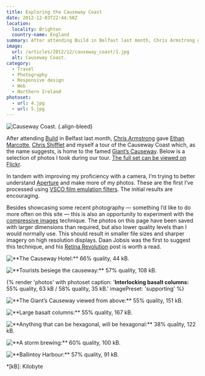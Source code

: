 ```yaml
---
title: Exploring the Causeway Coast
date: 2012-12-03T22:44:50Z
location:
  locality: Brighton
  country-name: England
summary: After attending Build in Belfast last month, Chris Armstrong gave Ethan Marcotte, Chris Shifflet and myself a tour of the Causeway Coast which, as the name suggests, is home to the famed Giant’s Causeway.
image:
  url: /articles/2012/12/causeway_coast/1.jpg
  alt: Causeway Coast.
category:
  - Travel
  - Photography
  - Responsive design
  - Web
  - Northern Ireland
photoset:
  - url: 4.jpg
  - url: 5.jpg
---
```

![Causeway Coast.](1.jpg)
{.align-bleed}

After attending [Build][1] in Belfast last month, [Chris Armstrong][2] gave [Ethan Marcotte][3], [Chris Shifflet][4] and myself a tour of the Causeway Coast which, as the name suggests, is home to the famed [Giant’s Causeway][5]. Below is a selection of photos I took during our tour. [The full set can be viewed on Flickr][6].

In tandem with improving my proficiency with a camera, I’m trying to better understand [Aperture][7] and make more of my photos. These are the first I’ve processed using [VSCO film emulation filters][8]. The initial results are encouraging.

Besides showcasing some recent photography — something I’d like to do more often on this site — this is also an opportunity to experiment with the [compressive images][9] technique. The photos on this page have been saved with larger dimensions than required, but also lower quality levels than I would normally use. This should result in smaller file sizes and sharper imagery on high resolution displays. Daan Jobsis was the first to suggest this technique, and his [Retina Revolution][10] post is worth a read.

![](2.jpg '**The Causeway Hotel:** 66% quality, 44 kB.')

![](3.jpg '**Tourists besiege the causeway:** 57% quality, 108 kB.')

{% render 'photos' with photoset
  caption: '**Interlocking basalt columns:** 55% quality, 63 kB / 58% quality, 35 kB.'
  imagePreset: 'supporting'
%}

![](6.jpg '**The Giant’s Causeway viewed from above:** 55% quality, 151 kB.')

![](7.jpg '**Large basalt columns:** 55% quality, 167 kB.')

![](8.jpg '**Anything that can be hexagonal, will be hexagonal:** 38% quality, 122 kB.')

![](9.jpg '**A storm brewing:** 60% quality, 100 kB.')

![](10.jpg '**Ballintoy Harbour:** 57% quality, 91 kB.')

[1]: http://2012.buildconf.com/
[2]: http://chris-armstrong.com/
[3]: https://ethanmarcotte.com/
[4]: http://shiflett.org/
[5]: https://en.wikipedia.org/wiki/Giants_Causeway
[6]: https://www.flickr.com/photos/paulrobertlloyd/sets/72157632145059113/
[7]: http://www.apple.com/aperture/
[8]: http://visualsupply.co/film/01/aperture3
[9]: http://www.filamentgroup.com/lab/rwd_img_compression/
[10]: http://blog.netvlies.nl/design-interactie/retina-revolution/

*[kB]: Kilobyte
